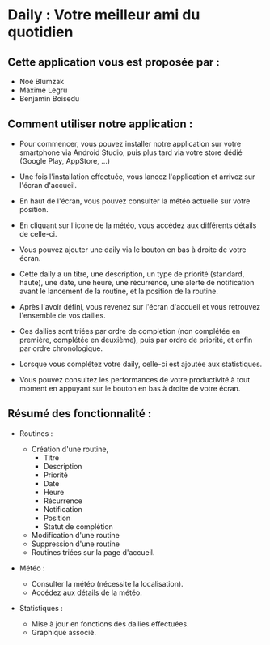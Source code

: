 # Daily : Votre meilleur ami du quotidien

## Cette application vous est proposée par : 
* Noé Blumzak
* Maxime Legru 
* Benjamin Boisedu 

## Comment utiliser notre application :
* Pour commencer, vous pouvez installer notre application sur votre smartphone via Android Studio, puis plus tard via votre store dédié (Google Play, AppStore, ...)
* Une fois l'installation effectuée, vous lancez l'application et arrivez sur l'écran d'accueil.

* En haut de l'écran, vous pouvez consulter la météo actuelle sur votre position.
* En cliquant sur l'icone de la météo, vous accédez aux différents détails de celle-ci.

* Vous pouvez ajouter une daily via le bouton en bas à droite de votre écran.
* Cette daily a un titre, une description, un type de priorité (standard, haute), une date, une heure, une récurrence, une alerte de notification avant le lancement de la routine, et la position de la routine.

* Après l'avoir défini, vous revenez sur l'écran d'accueil et vous retrouvez l'ensemble de vos dailies.
* Ces dailies sont triées par ordre de completion (non complétée en première, complétée en deuxième), puis par ordre de priorité, et enfin par ordre chronologique.

* Lorsque vous complétez votre daily, celle-ci est ajoutée aux statistiques.
* Vous pouvez consultez les performances de votre productivité à tout moment en appuyant sur le bouton en bas à droite de votre écran.

## Résumé des fonctionnalité :
* Routines :
  * Création d'une routine,
    * Titre
    * Description
    * Priorité
    * Date
    * Heure
    * Récurrence
    * Notification
    * Position
    * Statut de complétion
  * Modification d'une routine
  * Suppression d'une routine
  * Routines triées sur la page d'accueil.

* Météo :
  * Consulter la météo (nécessite la localisation).
  * Accédez aux détails de la météo.
 
* Statistiques :
  * Mise à jour en fonctions des dailies effectuées.
  * Graphique associé.
